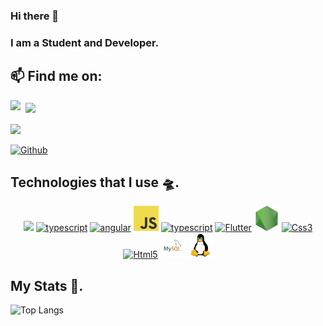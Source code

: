 ### Hi there 👋
### I am a Student and Developer.


## 📫 Find me on:
<p> 
 <a href="https://www.linkedin.com/in/elian-arismendi/" target="_blank" rel="noopener noreferrer"> <img src="https://cdn.worldvectorlogo.com/logos/linkedin-icon-2.svg" height="40" style="vertical-align:top; "></a>
 <a href="mailto:elianarism@gmail.com" target="_blank"> <img src="https://cdn.worldvectorlogo.com/logos/gmail-icon.svg" height="40" style="vertical-align:top; margin:4px"></a>
</p>

![](https://visitor-badge.laobi.icu/badge?page_id=ElianArism.ElianArism)

[![Github](https://img.shields.io/github/followers/ElianArism?label=Follow&style=social)](https://github.com/ElianArism)

## Technologies that I use :flying_saucer:.
<p align="center">
 
<img src="https://img.icons8.com/color/48/000000/sass.png"/>
<a target="_blank" rel="noopener noreferrer" href="https://cdn.iconscout.com/icon/free/png-512/typescript-1174965.png"><img src="https://cdn.iconscout.com/icon/free/png-512/typescript-1174965.png" alt="typescript" height="40" style="max-width:100%;"></a>
<a target="_blank" rel="noopener noreferrer" href="https://upload.wikimedia.org/wikipedia/commons/thumb/c/cf/Angular_full_color_logo.svg/1024px-Angular_full_color_logo.svg.png"><img src="https://upload.wikimedia.org/wikipedia/commons/thumb/c/cf/Angular_full_color_logo.svg/1024px-Angular_full_color_logo.svg.png" alt="angular" height="40" style="max-width:100%;"></a>
<a target="_blank" rel="noopener noreferrer" href="https://raw.githubusercontent.com/github/explore/80688e429a7d4ef2fca1e82350fe8e3517d3494d/topics/javascript/javascript.png"><img src="https://raw.githubusercontent.com/github/explore/80688e429a7d4ef2fca1e82350fe8e3517d3494d/topics/javascript/javascript.png" alt="Javascript" height="40" style="max-width:100%;"></a>
<a target="_blank" rel="noopener noreferrer" href="https://i.imgur.com/oUH9hNy.png"><img src="https://i.imgur.com/oUH9hNy.png" alt="typescript" height="40" style="max-width:100%;"></a>
<a target="_blank" rel="noopener noreferrer" href="https://img.icons8.com/color/452/flutter.png"><img src="https://img.icons8.com/color/452/flutter.png" alt="Flutter" height="40" style="max-width:100%;"></a>
<a target="_blank" rel="noopener noreferrer" href="https://raw.githubusercontent.com/github/explore/80688e429a7d4ef2fca1e82350fe8e3517d3494d/topics/nodejs/nodejs.png"><img src="https://raw.githubusercontent.com/github/explore/80688e429a7d4ef2fca1e82350fe8e3517d3494d/topics/nodejs/nodejs.png" alt="NodeJS" height="40" style="max-width:100%;"></a>
<a target="_blank" rel="noopener noreferrer" href="https://cdn.pixabay.com/photo/2017/08/05/11/16/logo-2582747_640.png"><img src="https://cdn.pixabay.com/photo/2017/08/05/11/16/logo-2582747_640.png" alt="Css3" height="40" style="max-width:100%;"></a>
<a target="_blank" rel="noopener noreferrer" href="https://upload.wikimedia.org/wikipedia/commons/c/c5/Html5_dise%C3%B1o_web.png"><img src="https://upload.wikimedia.org/wikipedia/commons/c/c5/Html5_dise%C3%B1o_web.png" alt="Html5" height="40" style="max-width:100%;"></a>
<a target="_blank" rel="noopener noreferrer" href="https://raw.githubusercontent.com/github/explore/80688e429a7d4ef2fca1e82350fe8e3517d3494d/topics/mysql/mysql.png"><img src="https://raw.githubusercontent.com/github/explore/80688e429a7d4ef2fca1e82350fe8e3517d3494d/topics/mysql/mysql.png" alt="MySQL" height="40" style="max-width:100%;"></a>
<a target="_blank" rel="noopener noreferrer" href="https://raw.githubusercontent.com/github/explore/80688e429a7d4ef2fca1e82350fe8e3517d3494d/topics/linux/linux.png"><img src="https://raw.githubusercontent.com/github/explore/80688e429a7d4ef2fca1e82350fe8e3517d3494d/topics/linux/linux.png" alt="Linux" height="40" style="max-width:100%;"></a>
</p>


## My Stats :rocket:.
![Top Langs](https://github-readme-stats.vercel.app/api/top-langs/?username=ElianArism&layout=compact&theme=tokyonight)


<!-- ![GitHub stats](https://github-readme-stats.vercel.app/api?username=ElianArism&show_icons=true&theme=tokyonight) -->
